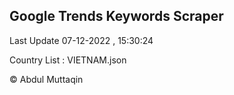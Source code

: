 

## Google Trends Keywords Scraper 
 
Last Update 07-12-2022 , 15:30:24

Country List :
VIETNAM.json



© Abdul Muttaqin 

